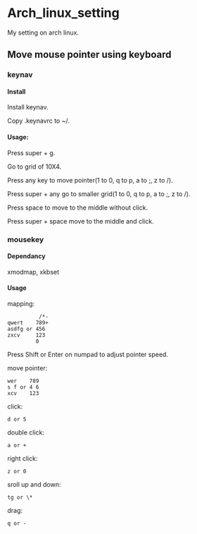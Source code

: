 # Arch_linux_setting
My setting on arch linux.

## Move mouse pointer using keyboard

### keynav

#### Install

Install keynav.

Copy .keynavrc to ~/.

#### Usage:

Press super + g.

Go to grid of 10X4.

Press any key to move pointer(1 to 0, q to p, a to ;, z to /).

Press super + any go to smaller grid(1 to 0, q to p, a to ;, z to /).

Press space to move to the middle without click.

Press super + space move to the middle and click.

### mousekey

#### Dependancy
xmodmap, xkbset

#### Usage
mapping:
```
          /*-
qwert    789+
asdfg or 456
zxcv     123
         0 
```

Press Shift or Enter on numpad to adjust pointer speed.

move pointer:
```
wer    789
s f or 4 6
xcv    123
```

click:
```
d or 5
```

double click:
```
a or +
```

right click:
```
z or 0
```

sroll up and down:
```
tg or \*
```

drag:
```
q or -
```
